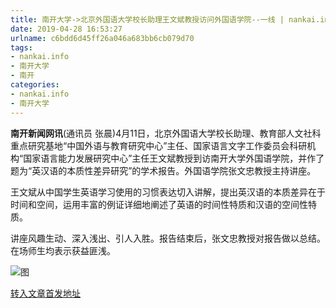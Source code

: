 ```yaml
---
title: 南开大学->北京外国语大学校长助理王文斌教授访问外国语学院--一线 | nankai.info
date: 2019-04-28 16:53:27
urlname: c6bdd6d45ff26a046a683bb6cb079d70
tags: 
- nankai.info
- 南开大学
- 南开
categories:
- nankai.info
- 南开大学
---
```


**南开新闻网讯**(通讯员 张晨)4月11日，北京外国语大学校长助理、教育部人文社科重点研究基地“中国外语与教育研究中心”主任、国家语言文字工作委员会科研机构“国家语言能力发展研究中心”主任王文斌教授到访南开大学外国语学院，并作了题为“英汉语的本质性差异研究”的学术报告。外国语学院张文忠教授主持讲座。

王文斌从中国学生英语学习使用的习惯表达切入讲解，提出英汉语的本质差异在于时间和空间，运用丰富的例证详细地阐述了英语的时间性特质和汉语的空间性特质。

讲座风趣生动、深入浅出、引人入胜。报告结束后，张文忠教授对报告做以总结。在场师生均表示获益匪浅。

![图](http://news.nankai.edu.cn/pic/0/00/34/96/349645_124850.jpg)

[转入文章首发地址](http://news.nankai.edu.cn/zhxw/system/2019/04/17/000445554.shtml)